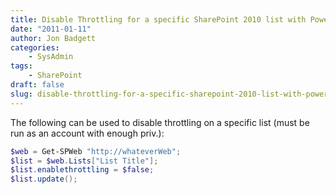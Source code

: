 ```yaml
---
title: Disable Throttling for a specific SharePoint 2010 list with PowerShell
date: "2011-01-11"
author: Jon Badgett
categories:
    - SysAdmin
tags:
    - SharePoint
draft: false
slug: disable-throttling-for-a-specific-sharepoint-2010-list-with-powershell
---
```


The following can be used to disable throttling on a specific list (must be run
as an account with enough priv.):

```powershell
$web = Get-SPWeb "http://whateverWeb";
$list = $web.Lists["List Title"];
$list.enablethrottling = $false;
$list.update();
```
